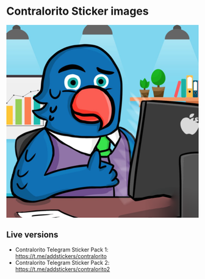 Contralorito Sticker images
=========================

![Contralorito](https://github.com/badgercl/contralorito/blob/master/pack1/contra1_004.png)


Live versions
------------

* Contralorito Telegram Sticker Pack 1: https://t.me/addstickers/contralorito
* Contralorito Telegram Sticker Pack 2: https://t.me/addstickers/contralorito2

